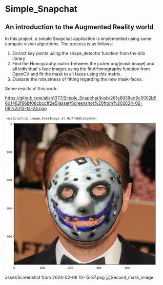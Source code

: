 # Simple_Snapchat
## An introduction to the Augmented Reality world
In this project, a simple Snapchat application is implemented using some compute vision algorithms. The process is as follows:
1. Extract key points using the shape_detector function from the dlib library
2. Find the Homography matrix between the jocker.png(mask image) and all individual's face images using the findHomography function from OpenCV and fit the mask to all faces using this matrix.
3. Evaluate the robustness of fitting regarding the new mask-faces.

Some results of this work:

https://github.com/alish1377/Simple_Snapchat/blob/261e6938ed9c0902b56d1482f66bf08cbcc1f2e5/asset/Screenshot%20from%202024-02-08%2010-14-24.png

<img src="https://github.com/alish1377/Simple_Snapchat/blob/261e6938ed9c0902b56d1482f66bf08cbcc1f2e5/asset/Screenshot%20from%202024-02-08%2010-14-24.png" title="First_mask_image"/>

asset/Screenshot from 2024-02-08 10-15-37.png
<img src="https://github.com/alish1377/Simple_Snapchat/asset/Screenshot from 2024-02-08 10-15-37.png" title="Second_mask_image"/>
